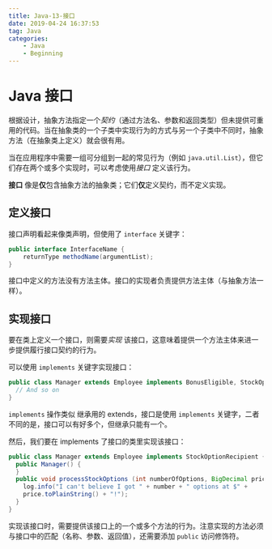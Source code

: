 ```yaml
---
title: Java-13-接口
date: 2019-04-24 16:37:53
tag: Java
categories:
	- Java
	- Beginning
---
```


# Java 接口

根据设计，抽象方法指定一个*契约*（通过方法名、参数和返回类型）但未提供可重用的代码。当在抽象类的一个子类中实现行为的方式与另一个子类中不同时，抽象方法（在抽象类上定义）就会很有用。

当在应用程序中需要一组可分组到一起的常见行为（例如 `java.util.List`），但它们存在两个或多个实现时，可以考虑使用*接口* 定义该行为。

**接口** 像是**仅**包含抽象方法的抽象类；它们**仅**定义契约，而不定义实现。

## 定义接口

接口声明看起来像类声明，但使用了 `interface` 关键字：

```java
public interface InterfaceName {
    returnType methodName(argumentList);
}
```

接口中定义的方法没有方法主体。接口的实现者负责提供方法主体（与抽象方法一样）。

## 实现接口

要在类上定义一个接口，则需要*实现* 该接口，这意味着提供一个方法主体来进一步提供履行接口契约的行为。

可以使用 `implements` 关键字实现接口：

```java
public class Manager extends Employee implements BonusEligible, StockOptionRecipient {
  // And so on
}
```

`implements` 操作类似 继承用的 extends，接口是使用 `implements` 关键字，二者不同的是，接口可以有好多个，但继承只能有一个。

然后，我们要在 implements 了接口的类里实现该接口：

```java
public class Manager extends Employee implements StockOptionRecipient {
  public Manager() {
  }
  public void processStockOptions (int numberOfOptions, BigDecimal price) {
    log.info("I can't believe I got " + number + " options at $" +
    price.toPlainString() + "!"); 
  }
}
```

实现该接口时，需要提供该接口上的一个或多个方法的行为。注意实现的方法必须与接口中的匹配（名称、参数、返回值），还需要添加 `public` 访问修饰符。

